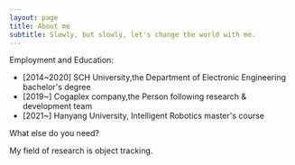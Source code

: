 ```yaml
---
layout: page
title: About me
subtitle: Slowly, but slowly, let's change the world with me. 
---
```


Employment and Education:

- [2014~2020] SCH University,the Department of Electronic Engineering bachelor's degree
- [2019~] Cogaplex company,the Person following research & development team
- [2021~] Hanyang University, Intelligent Robotics master's course

What else do you need?

My field of research is object tracking.
